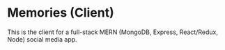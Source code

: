 # Memories (Client)

This is the client for a full-stack MERN (MongoDB, Express, React/Redux, Node) social media app.
